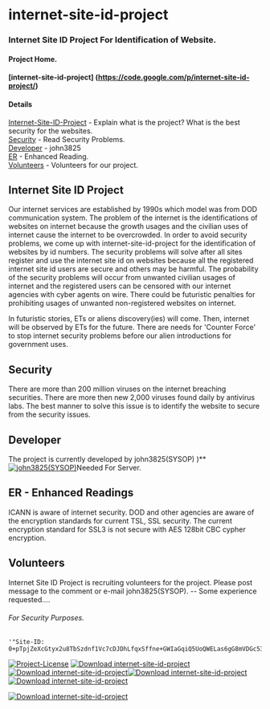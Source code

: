 # internet-site-id-project

### Internet Site ID Project For Identification of Website. 

#### Project Home.

#### [internet-site-id-project] (https://code.google.com/p/internet-site-id-project/)

#### Details

[Internet-Site-ID-Project](InternetSiteIDProjectWiki_README.md#user-content-internet-site-id-project2) - Explain what is the project? What is the best security for the websites.  
[Security](InternetSiteIDProjectWiki_README.md#security) - Read Security Problems.  
[Developer](InternetSiteIDProjectWiki_README.md#developer) - john3825  
[ER](InternetSiteIDProjectWiki_README.md#er) - Enhanced Reading.  
[Volunteers](InternetSiteIDProjectWiki_README.md#volunteers) - Volunteers for our project.  

Internet Site ID Project
------------------------

Our internet services are established by 1990s which model was from DOD communication system. The problem of the internet is the identifications of websites on internet because the growth usages and the civilian uses of internet cause the internet to be overcrowded. In order to avoid security problems, we come up with internet-site-id-project for the identification of websites by id numbers. The security problems will solve after all sites register and use the internet site id on websites because all the registered internet site id users are secure and others may be harmful. The probability of the security problems will occur from unwanted civilian usages of internet and the registered users can be censored with our internet agencies with cyber agents on wire. There could be futuristic penalties for prohibiting usages of unwanted non-registered websites on internet.

In futuristic stories, ETs or aliens discovery(ies) will come. Then, internet will be observed by ETs for the future. There are needs for 'Counter Force' to stop internet security problems before our alien introductions for government uses.

Security
-------- 

There are more than 200 million viruses on the internet breaching securities. There are more then new 2,000 viruses found daily by antivirus labs. The best manner to solve this issue is to identify the website to secure from the security issues.

Developer
---------

The project is currently developed by john3825(SYSOP) )**[![john3825(SYSOP)](https://img.shields.io/badge/GitHub_john3825-Author-green.svg)](https://john3825.github.io/)Needed For Server. 

ER - Enhanced Readings
----------------------

ICANN is aware of internet security. DOD and other agencies are aware of the encryption standards for current TSL, SSL security. The current encryption standard for SSL3 is not secure with AES 128bit CBC cypher encryption.

Volunteers
----------

Internet Site ID Project is recruiting volunteers for the project. Please post message to the comment or e-mail john3825(SYSOP). -- Some experience requested....

###### For Security Purposes.  
  
```
'"Site-ID: 0+pTpjZeXcGtyx2u8TbSzdnf1Vc7cDJDhLfqxSffne+GWIaGqiQ5UoQWELas6gG8mVDGc53AcnEhXttgx2L28VesdZ4KPmzLLF7K9VvVBk7iAlhSaqDL8RHP8/tlbnwXxctwkvowFG9ieIHF0jSxRSDEkjByCfcdJwV5+W1ztr6GJP+1Lurez7b8RB3zy3of4X1UtSzKHfjsPEZw0MmHsJnHe4WECHGhdfKaPkZVa4Zw71HqTzj/iTkh67IsIxrp3PVWpKYB/JJT1B4AaIk0EBBesQnc/B1cMkDwlBxmVlGOoh8enWdaw1lPs9pi5uJqqlC1ktbnZzRhx/nNteb11A=="'
```
[![Project-License](https://img.shields.io/badge/GitHub_License_GPL3-blue.svg)](https://github.com/john3825/internet-site-id-project/)
[![Download internet-site-id-project](https://img.shields.io/badge/GitHub_InteretSiteIDProject-Project-green.svg)](https://github.com/john3825/internet-site-id-project/)
[![Download internet-site-id-project](https://img.shields.io/badge/GitHub_InteretSiteIDProject-Home-blue.svg)](https://john3825.github.io/internet-site-id-project/)[![Download internet-site-id-project](https://img.shields.io/badge/GitHub_Download.tar.gz-OPEN-green.svg)](https://github.com/john3825/internet-site-id-project/tarball/master)[![Download internet-site-id-project](https://img.shields.io/badge/GitHub_Download.zip-OPEN-green.svg)](https://github.com/john3825/internet-site-id-project/zipball/master)

[![Download internet-site-id-project](https://a.fsdn.com/con/app/sf-download-button)](https://sourceforge.net/projects/internet-site-id-project/files/latest/download)

